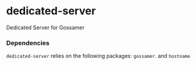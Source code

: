 # dedicated-server
Dedicated Server for Gossamer

### Dependencies

`dedicated-server` relies on the following packages: `gossamer`. and `hostname`
